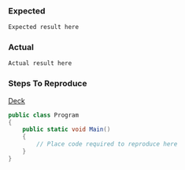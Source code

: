### Expected

```js
Expected result here
```

### Actual

```js
Actual result here
```

### Steps To Reproduce

[Deck](http://deck.net/REPLACE-WITH-YOUR-DECK-LINK)

```cs
public class Program
{
    public static void Main()
    {
        // Place code required to reproduce here
    }
}
```
